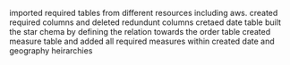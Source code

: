 imported required tables from different resources including aws.
created required columns and deleted redundunt columns
cretaed date table
built the star chema by defining the relation towards the order table
created measure table and added all required measures within
created date and geography heirarchies
